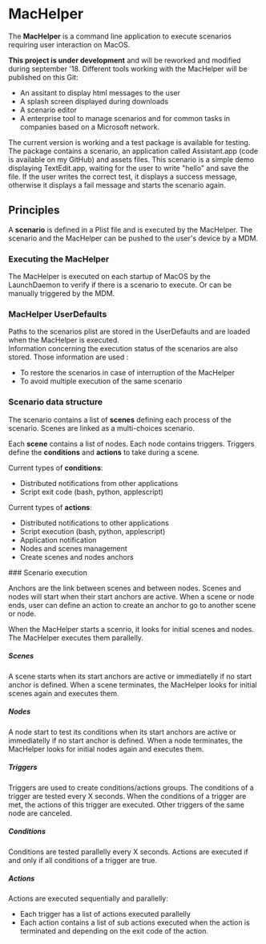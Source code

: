 # MacHelper

The **MacHelper** is a command line application to execute scenarios requiring user interaction on MacOS.

**This project is under development** and will be reworked and modified during september '18. Different tools working with the MacHelper will be published on this Git:

- An assitant to display html messages to the user
- A splash screen displayed during downloads
- A scenario editor
- A enterprise tool to manage scenarios and for common tasks in companies based on a Microsoft network.


The current version is working and a test package is available for testing. The package contains a scenario, an application called Assistant.app (code is available on my GitHub) and assets files. This scenario is a simple demo displaying TextEdit.app, waiting for the user to write "hello" and save the file. If the user writes the correct test, it displays a success message, otherwise it displays a fail message and starts the scenario again.


## Principles

A **scenario** is defined in a Plist file and is executed by the MacHelper. The scenario and the MacHelper can be pushed to the user's device by a MDM.

### Executing the MacHelper

The MacHelper is executed on each startup of MacOS by the LaunchDaemon to verify if there is a scenario to execute. Or can be manually triggered by the MDM. 

### MacHelper UserDefaults

Paths to the scenarios plist are stored in the UserDefaults and are loaded when the MacHelper is executed.  
Information concerning the execution status of the scenarios are also stored. Those information are used : 

* To restore the scenarios in case of interruption of the MacHelper
* To avoid multiple execution of the same scenario

### Scenario data structure

The scenario contains a list of **scenes** defining each process of the scenario. Scenes are linked as a multi-choices scenario. 

Each **scene** contains a list of nodes. Each node contains triggers. Triggers define the **conditions** and **actions** to take during a scene.

Current types of **conditions**:

* Distributed notifications from other applications
* Script exit code (bash, python, applescript)

Current types of **actions**:

* Distributed notifications to other applications
* Script execution (bash, python, applescript)
* Application notification
* Nodes and scenes management
* Create scenes and nodes anchors

### Scenario execution

Anchors are the link between scenes and between nodes. Scenes and nodes will start when their start anchors are active. When a scene or node ends, user can define an action to create an anchor to go to another scene or node.

When the MacHelper starts a scenrio, it looks for initial scenes and nodes. The MacHelper executes them parallelly. 

##### Scenes

A scene starts when its start anchors are active or immediatelly if no start anchor is defined. When a scene terminates, the MacHelper looks for initial scenes again and executes them.

##### Nodes

A node start to test its conditions when its start anchors are active or immediatelly if no start anchor is defined. When a node terminates, the MacHelper looks for initial nodes again and executes them.

##### Triggers

Triggers are used to create conditions/actions groups. The conditions of a trigger are tested every X seconds. When the conditions of a trigger are met, the actions of this trigger are executed. Other triggers of the same node are canceled.

##### Conditions
Conditions are tested parallelly every X seconds. Actions are executed if and only if all conditions of a trigger are true.

##### Actions

Actions are executed sequentially and parallelly:  

* Each trigger has a list of actions executed parallelly
* Each action contains a list of sub actions executed when the action is terminated and depending on the exit code of the action.
